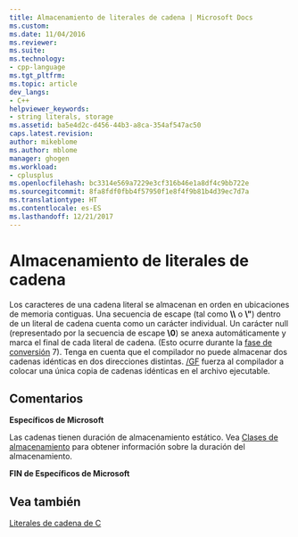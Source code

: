 ```yaml
---
title: Almacenamiento de literales de cadena | Microsoft Docs
ms.custom: 
ms.date: 11/04/2016
ms.reviewer: 
ms.suite: 
ms.technology:
- cpp-language
ms.tgt_pltfrm: 
ms.topic: article
dev_langs:
- C++
helpviewer_keywords:
- string literals, storage
ms.assetid: ba5e4d2c-d456-44b3-a8ca-354af547ac50
caps.latest.revision: 
author: mikeblome
ms.author: mblome
manager: ghogen
ms.workload:
- cplusplus
ms.openlocfilehash: bc3314e569a7229e3cf316b46e1a8df4c9bb722e
ms.sourcegitcommit: 8fa8fdf0fbb4f57950f1e8f4f9b81b4d39ec7d7a
ms.translationtype: HT
ms.contentlocale: es-ES
ms.lasthandoff: 12/21/2017
---
```

# <a name="storage-of-string-literals"></a>Almacenamiento de literales de cadena
Los caracteres de una cadena literal se almacenan en orden en ubicaciones de memoria contiguas. Una secuencia de escape (tal como **\\\\** o **\\"**) dentro de un literal de cadena cuenta como un carácter individual. Un carácter null (representado por la secuencia de escape **\0**) se anexa automáticamente y marca el final de cada literal de cadena. (Esto ocurre durante la [fase de conversión](../preprocessor/phases-of-translation.md) 7). Tenga en cuenta que el compilador no puede almacenar dos cadenas idénticas en dos direcciones distintas. [/GF](../build/reference/gf-eliminate-duplicate-strings.md) fuerza al compilador a colocar una única copia de cadenas idénticas en el archivo ejecutable.  
  
## <a name="remarks"></a>Comentarios  
 **Específicos de Microsoft**  
  
 Las cadenas tienen duración de almacenamiento estático. Vea [Clases de almacenamiento](../c-language/c-storage-classes.md) para obtener información sobre la duración del almacenamiento.  
  
 **FIN de Específicos de Microsoft**  
  
## <a name="see-also"></a>Vea también  
 [Literales de cadena de C](../c-language/c-string-literals.md)